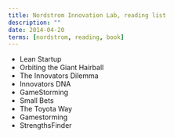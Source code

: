 ```yaml
---
title: Nordstrom Innovation Lab, reading list
description: ""
date: 2014-04-20
terms: [nordstrom, reading, book]
---
```


- Lean Startup
- Orbiting the Giant Hairball
- The Innovators Dilemma
- Innovators DNA
- GameStorming
- Small Bets
- The Toyota Way
- Gamestorming
- StrengthsFinder
